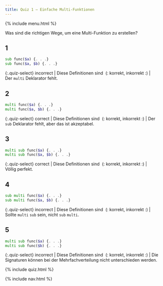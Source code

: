 ```yaml
---
title: Quiz 1 — Einfache Multi-Funktionen
---
```


{% include menu.html %}

Was sind die richtigen Wege, um eine Multi-Funktion zu erstellen?

## 1

```raku
sub func($a) {. . .}
sub func($a, $b) {. . .}
```

{:.quiz-select}
incorrect | Diese Definitionen sind&nbsp; (: korrekt, inkorrekt :) | Der `multi` Deklarator fehlt.

## 2

```raku
multi func($a) {. . .}
multi func($a, $b) {. . .}
```

{:.quiz-select}
correct | Diese Definitionen sind&nbsp; (: korrekt, inkorrekt :) | Der `sub` Deklarator fehlt, aber das ist akzeptabel.

## 3

```raku
multi sub func($a) {. . .}
multi sub func($a, $b) {. . .}
```

{:.quiz-select}
correct | Diese Definitionen sind&nbsp; (: korrekt, inkorrekt :) | Völlig perfekt.

## 4

```raku
sub multi func($a) {. . .}
sub multi func($a, $b) {. . .}
```

{:.quiz-select}
incorrect | Diese Definitionen sind&nbsp; (: korrekt, inkorrekt :) | Sollte `multi` `sub` sein, nicht `sub` `multi`.

## 5

```raku
multi sub func($a) {. . .}
multi sub func($b) {. . .}
```

{:.quiz-select}
incorrect | Diese Definitionen sind&nbsp; (: korrekt, inkorrekt :) | Die Signaturen können bei der Mehrfachverteilung nicht unterschieden werden.


{% include quiz.html %}

{% include nav.html %}